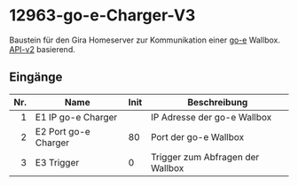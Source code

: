 # 12963-go-e-Charger-V3
Baustein für den Gira Homeserver zur Kommunikation einer [go-e](https://go-e.com/) Wallbox. [API-v2](https://github.com/goecharger/go-eCharger-API-v2/blob/main/apikeys-en.md) basierend.

## Eingänge


| Nr. | Name | Init | Beschreibung |
|-----:|---------------| ---- | --- |
| 1 | E1 IP go-e Charger |  | IP Adresse der go-e Wallbox |
| 2 | E2 Port go-e Charger | 80 | Port der go-e Wallbox |
| 3 | E3 Trigger | 0 | Trigger zum Abfragen der Wallbox |
